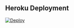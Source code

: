 ## Heroku Deployment

[![Deploy](https://www.herokucdn.com/deploy/button.png)](https://heroku.com/deploy)
